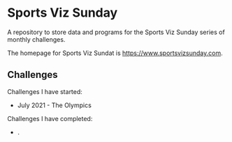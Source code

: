 # Sports Viz Sunday
A repository to store data and programs for the Sports Viz Sunday series of monthly challenges.

The homepage for Sports Viz Sundat is https://www.sportsvizsunday.com.

## Challenges 
Challenges I have started:
- July 2021 - The Olympics

Challenges I have completed:
- .